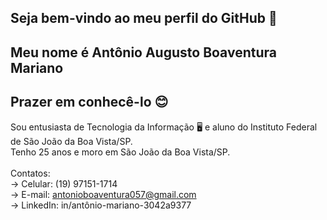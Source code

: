 ## Seja bem-vindo ao meu perfil do GitHub 👋
## Meu nome é Antônio Augusto Boaventura Mariano
## Prazer em conhecê-lo 😊

Sou entusiasta de Tecnologia da Informação 🖥 e aluno do Instituto Federal de São João da Boa Vista/SP.\
Tenho 25 anos e moro em São João da Boa Vista/SP.\
\
Contatos:   
-> Celular: (19) 97151-1714\
-> E-mail: antonioboaventura057@gmail.com\
-> LinkedIn: in/antônio-mariano-3042a9377

<!--
**antonioboaventura057-bit/antonioboaventura057-bit** is a ✨ _special_ ✨ repository because its `README.md` (this file) appears on your GitHub profile.

Here are some ideas to get you started:

- 🔭 I’m currently working on ...
- 🌱 I’m currently learning ...
- 👯 I’m looking to collaborate on ...
- 🤔 I’m looking for help with ...
- 💬 Ask me about ...
- 📫 How to reach me: ...
- 😄 Pronouns: ...
- ⚡ Fun fact: ...
-->
